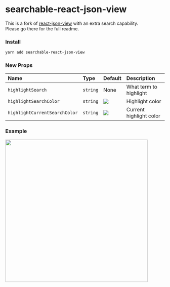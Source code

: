 # searchable-react-json-view

This is a fork of [react-json-view](https://github.com/mac-s-g/react-json-view) with an extra search capability.  
Please go there for the full readme.

### Install
```sh
yarn add searchable-react-json-view
```

### New Props

Name|Type|Default|Description
|:---|:---|:---|:---
`highlightSearch`|`string`|None|What term to highlight
`highlightSearchColor`|`string`| <img src="https://user-images.githubusercontent.com/16322616/89119023-9018cb80-d4b3-11ea-8fca-8b068ce8ef71.png"/>|Highlight color
`highlightCurrentSearchColor`|`string`| <img src="https://user-images.githubusercontent.com/16322616/89119031-ac1c6d00-d4b3-11ea-9640-e5320904fdd3.png"/> | Current highlight color

### Example

<kbd><img src="https://user-images.githubusercontent.com/16322616/89118875-1d5b2080-d4b2-11ea-81fe-514d019cb26b.png" width="450" /></kbd>